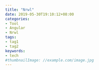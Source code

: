 ```yaml
---
title: "Nrwl"
date: 2019-05-30T19:10:12+08:00
categories:
- Tool
- Angular
- Nrwl
tags:
- tag1
- tag2
keywords:
- tech
#thumbnailImage: //example.com/image.jpg
---
```


<!--more-->
